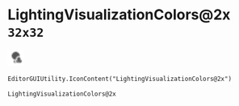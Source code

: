 # LightingVisualizationColors@2x `32x32`
<img src="/img/LightingVisualizationColors.png" width=32 height=32>

``` CSharp
EditorGUIUtility.IconContent("LightingVisualizationColors@2x")
```
```
LightingVisualizationColors@2x
```

